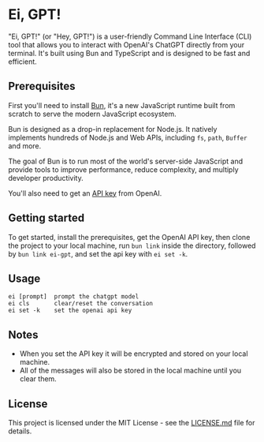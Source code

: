 # Ei, GPT!

"Ei, GPT!" (or "Hey, GPT!") is a user-friendly Command Line Interface (CLI) tool that allows you to interact with OpenAI's ChatGPT directly from your terminal. It's built using Bun and TypeScript and is designed to be fast and efficient.

## Prerequisites

First you'll need to install [Bun](https://bun.sh/), it's a new JavaScript runtime built from scratch to serve the modern JavaScript ecosystem.

Bun is designed as a drop-in replacement for Node.js. It natively implements hundreds of Node.js and Web APIs, including `fs`, `path`, `Buffer` and more.

The goal of Bun is to run most of the world's server-side JavaScript and provide tools to improve performance, reduce complexity, and multiply developer productivity.

You'll also need to get an [API key](https://platform.openai.com/docs/quickstart) from OpenAI.

## Getting started

To get started, install the prerequisites, get the OpenAI API key, then clone the project to your local machine, run `bun link` inside the directory, followed by `bun link ei-gpt`, and set the api key with `ei set -k`.

## Usage

```
ei [prompt]  prompt the chatgpt model
ei cls       clear/reset the conversation
ei set -k    set the openai api key
```

## Notes

- When you set the API key it will be encrypted and stored on your local machine.
- All of the messages will also be stored in the local machine until you clear them.  

## License

This project is licensed under the MIT License - see the [LICENSE.md](LICENSE.md) file for details.

